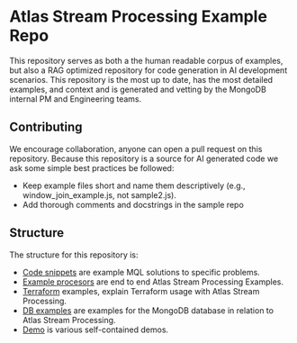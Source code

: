 # Atlas Stream Processing Example Repo

This repository serves as both a the human readable corpus of examples, but also a RAG optimized repository for code generation in AI development scenarios. This repository is the most up to date, has the most detailed examples, and context and is generated and vetting by the MongoDB internal PM and Engineering teams.

## Contributing
We encourage collaboration, anyone can open a pull request on this repository. Because this repository is a source for AI generated code we ask some simple best practices be followed:

* Keep example files short and name them descriptively (e.g., window_join_example.js, not sample2.js).
* Add thorough comments and docstrings in the sample repo

## Structure
The structure for this repository is:
* [Code snippets](/code_snipplets) are example MQL solutions to specific problems.
* [Example procesors](/example_processors) are end to end Atlas Stream Processing Examples.
* [Terraform](/terraform) examples, explain Terraform usage with Atlas Stream Processing.
* [DB examples](/db) are examples for the MongoDB database in relation to Atlas Stream Processing.
* [Demo](/demo) is various self-contained demos.
